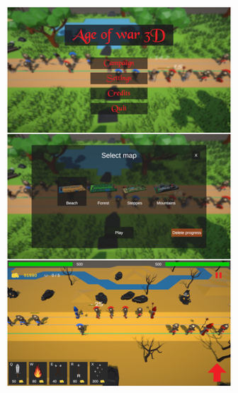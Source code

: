 <img src="https://github.com/AndrejVysinsky/age-of-war-3d/blob/main/Age%20of%20War%203D/Assets/Screenshots/1.png" width="800"/>
<img src="https://github.com/AndrejVysinsky/age-of-war-3d/blob/main/Age%20of%20War%203D/Assets/Screenshots/2.png" width="800"/>
<img src="https://github.com/AndrejVysinsky/age-of-war-3d/blob/main/Age%20of%20War%203D/Assets/Screenshots/3.png" width="800"/>
